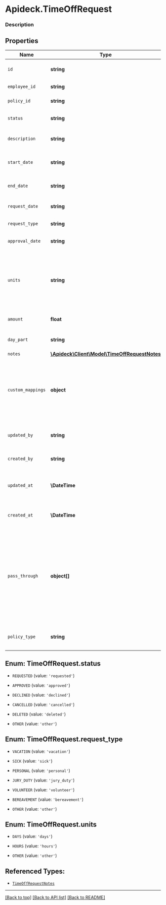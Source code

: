 # Apideck.TimeOffRequest

### Description

## Properties
Name | Type | Description | Notes
------------ | ------------- | ------------- | -------------
`id` | **string** | A unique identifier for an object. | [optional] 
`employee_id` | **string** | ID of the employee | [optional] 
`policy_id` | **string** | ID of the policy | [optional] 
`status` | **string** | The status of the time off request. | [optional] 
`description` | **string** | Description of the time off request. | [optional] 
`start_date` | **string** | The start date of the time off request. | [optional] 
`end_date` | **string** | The end date of the time off request. | [optional] 
`request_date` | **string** | The date the request was made. | [optional] 
`request_type` | **string** | The type of request | [optional] 
`approval_date` | **string** | The date the request was approved | [optional] 
`units` | **string** | The unit of time off requested. Possible values include: &#x60;hours&#x60;, &#x60;days&#x60;, or &#x60;other&#x60;. | [optional] 
`amount` | **float** | The amount of time off requested. | [optional] 
`day_part` | **string** | The day part of the time off request. | [optional] 
`notes` | [**\Apideck\Client\Model\TimeOffRequestNotes**](TimeOffRequestNotes.md) |  | [optional] 
`custom_mappings` | **object** | When custom mappings are configured on the resource, the result is included here. | [optional] 
`updated_by` | **string** | The user who last updated the object. | [optional] 
`created_by` | **string** | The user who created the object. | [optional] 
`updated_at` | **\DateTime** | The date and time when the object was last updated. | [optional] 
`created_at` | **\DateTime** | The date and time when the object was created. | [optional] 
`pass_through` | **object[]** | The pass_through property allows passing service-specific, custom data or structured modifications in request body when creating or updating resources. | [optional] 
`policy_type` | **string** | The policy type of the time off request | [optional] 





<a name="STATUS"></a>
## Enum: TimeOffRequest.status


* `REQUESTED` (value: `'requested'`)

* `APPROVED` (value: `'approved'`)

* `DECLINED` (value: `'declined'`)

* `CANCELLED` (value: `'cancelled'`)

* `DELETED` (value: `'deleted'`)

* `OTHER` (value: `'other'`)




<a name="REQUEST_TYPE"></a>
## Enum: TimeOffRequest.request_type


* `VACATION` (value: `'vacation'`)

* `SICK` (value: `'sick'`)

* `PERSONAL` (value: `'personal'`)

* `JURY_DUTY` (value: `'jury_duty'`)

* `VOLUNTEER` (value: `'volunteer'`)

* `BEREAVEMENT` (value: `'bereavement'`)

* `OTHER` (value: `'other'`)




<a name="UNITS"></a>
## Enum: TimeOffRequest.units


* `DAYS` (value: `'days'`)

* `HOURS` (value: `'hours'`)

* `OTHER` (value: `'other'`)




## Referenced Types:













* [`TimeOffRequestNotes`](TimeOffRequestNotes.md)








---

[[Back to top]](#) [[Back to API list]](../../../../README.md#documentation-for-api-endpoints) [[Back to README]](../../../../README.md)


